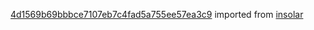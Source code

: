 [4d1569b69bbbce7107eb7c4fad5a755ee57ea3c9](https://github.com/insolar/insolar/commit/4d1569b69bbbce7107eb7c4fad5a755ee57ea3c9) imported from [insolar](https://github.com/insolar/insolar)
